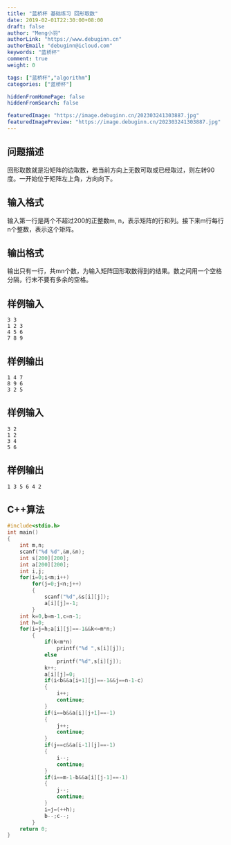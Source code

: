 ```yaml
---
title: "蓝桥杯 基础练习 回形取数"
date: 2019-02-01T22:30:00+08:00
draft: false
author: "Meng小羽"
authorLink: "https://www.debuginn.cn"
authorEmail: "debuginn@icloud.com"
keywords: "蓝桥杯"
comment: true
weight: 0

tags: ["蓝桥杯","algorithm"]
categories: ["蓝桥杯"]

hiddenFromHomePage: false
hiddenFromSearch: false

featuredImage: "https://image.debuginn.cn/202303241303887.jpg"
featuredImagePreview: "https://image.debuginn.cn/202303241303887.jpg"
---
```


## 问题描述

回形取数就是沿矩阵的边取数，若当前方向上无数可取或已经取过，则左转90度。一开始位于矩阵左上角，方向向下。

## 输入格式

输入第一行是两个不超过200的正整数m, n，表示矩阵的行和列。接下来m行每行n个整数，表示这个矩阵。

## 输出格式

输出只有一行，共mn个数，为输入矩阵回形取数得到的结果。数之间用一个空格分隔，行末不要有多余的空格。

## 样例输入

```shell
3 3
1 2 3
4 5 6
7 8 9
```

## 样例输出

```shell
1 4 7
8 9 6
3 2 5
```

## 样例输入

```shell
3 2
1 2
3 4
5 6
```

## 样例输出

`1 3 5 6 4 2`

## C++算法

```c
#include<stdio.h>
int main()
{
	int m,n;
	scanf("%d %d",&m,&n);
	int s[200][200];
	int a[200][200];
	int i,j;
	for(i=0;i<m;i++)
		for(j=0;j<n;j++)
		{
			scanf("%d",&s[i][j]);
			a[i][j]=-1;
		}
	int k=0,b=m-1,c=n-1;
	int h=0;
	for(i=j=h;a[i][j]==-1&&k<=m*n;)
		{
			if(k<m*n)
				printf("%d ",s[i][j]);
			else
				printf("%d",s[i][j]);
			k++;
			a[i][j]=0;
			if(i<b&&a[i+1][j]==-1&&j==n-1-c)
			{
				i++;
				continue;
			}	
			if(i==b&&a[i][j+1]==-1)
			{
				j++;
				continue;
			}	
			if(j==c&&a[i-1][j]==-1)
			{
				i--;
				continue;
			}
			if(i==m-1-b&&a[i][j-1]==-1)
			{
				j--;
				continue;
			}
			i=j=(++h);
			b--;c--;
		} 
	return 0;
} 
```